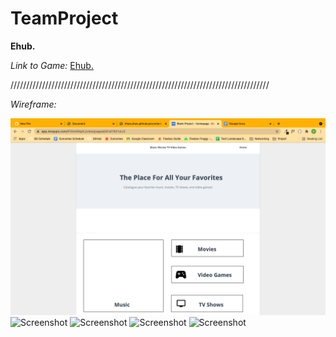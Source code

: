 # TeamProject

**Ehub.**

*Link to Game:* [Ehub.]()

//////////////////////////////////////////////////////////////////////////////////

*Wireframe:*


![Screenshot](public/images/0wireframe-1.png)
![Screenshot](0wireframe-2)
![Screenshot](0wireframe-3)
![Screenshot](0wireframe-4)
![Screenshot](0wireframe-5)


